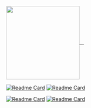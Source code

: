 <a href="https://github.com/henrykhsa/">

<img height=200 align="center" src="https://github-readme-stats.vercel.app/api?username=henrykhsa&show_icons=true&theme=dark#gh-dark-mode-only"/>
</a>
<a href="https://github.com/henrykhsa/">
<img height=200 align="center" scr="https://github-readme-stats.vercel.app/api?username=henrykhsa&show_icons=true&theme=default#gh-light-mode-only"/>

</a>

<a href="https://github.com/henrykhsa/">
<img height=200 align="center" scr="https://github-readme-stats.vercel.app/api/top-langs/?username=henrykhsa&layout=donut&langs_count=20&theme=dark#gh-dark-mode-only"/>

</a>
<a href="https://github.com/henrykhsa/">
<img height=200 align="center" scr="https://github-readme-stats.vercel.app/api/top-langs/?username=henrykhsa&layout=donut&langs_count=20&theme=default#gh-light-mode-only"/>

</a>

[![Readme Card](https://github-readme-stats.vercel.app/api/pin/?username=henrykhsa&repo=super_trunfo&show_owner=true&theme=dark#gh-dark-mode-only)](https://github.com/henrykhsa/super_trunfo) 
[![Readme Card](https://github-readme-stats.vercel.app/api/pin/?username=henrykhsa&repo=super_trunfo&show_owner=true&theme=default#gh-light-mode-only)](https://github.com/henrykhsa/super_trunfo) 

[![Readme Card](https://github-readme-stats.vercel.app/api/pin/?username=henrykhsa&repo=Lau&show_owner=true&theme=dark#gh-dark-mode-only)](https://github.com/henrykhsa/Lau)
[![Readme Card](https://github-readme-stats.vercel.app/api/pin/?username=henrykhsa&repo=Lau&show_owner=true&theme=default#gh-light-mode-only)](https://github.com/henrykhsa/Lau)

